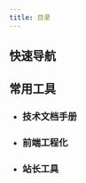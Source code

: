 ```yaml
---
title: 目录
---
```


## 快速导航

<TOC />

## 常用工具

- ### 技术文档手册

<tecdoc-tecDoc />

- ### 前端工程化

<webmaster-webProgress />

- ### 站长工具

<webmaster-webTool />
